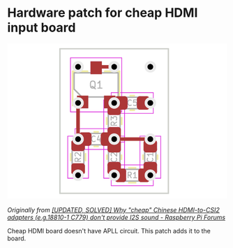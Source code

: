 # Hardware patch for cheap HDMI input board

![circuit](Printing%20Print.png)

_Originally from [[UPDATED, SOLVED] Why "cheap" Chinese HDMI-to-CSI2 adapters (e.g.18810-1 C779) don't provide I2S sound - Raspberry Pi Forums](https://forums.raspberrypi.com/viewtopic.php?p=1695619)_

Cheap HDMI board doesn't have APLL circuit. This patch adds it to the board.


